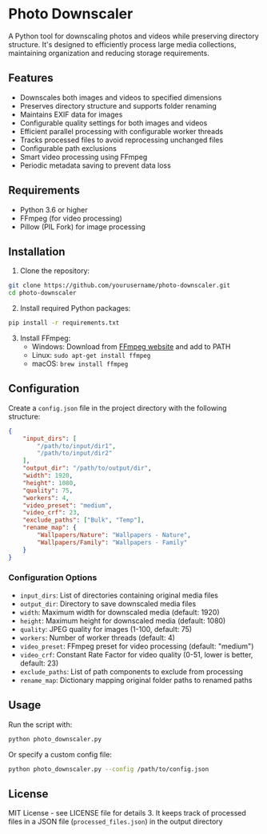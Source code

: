 # Photo Downscaler

A Python tool for downscaling photos and videos while preserving directory structure. It's designed to efficiently process large media collections, maintaining organization and reducing storage requirements.

## Features

- Downscales both images and videos to specified dimensions
- Preserves directory structure and supports folder renaming
- Maintains EXIF data for images
- Configurable quality settings for both images and videos
- Efficient parallel processing with configurable worker threads
- Tracks processed files to avoid reprocessing unchanged files
- Configurable path exclusions
- Smart video processing using FFmpeg
- Periodic metadata saving to prevent data loss

## Requirements

- Python 3.6 or higher
- FFmpeg (for video processing)
- Pillow (PIL Fork) for image processing

## Installation

1. Clone the repository:
```bash
git clone https://github.com/yourusername/photo-downscaler.git
cd photo-downscaler
```

2. Install required Python packages:
```bash
pip install -r requirements.txt
```

3. Install FFmpeg:
   - Windows: Download from [FFmpeg website](https://ffmpeg.org/download.html) and add to PATH
   - Linux: `sudo apt-get install ffmpeg`
   - macOS: `brew install ffmpeg`

## Configuration

Create a `config.json` file in the project directory with the following structure:

```json
{
    "input_dirs": [
        "/path/to/input/dir1",
        "/path/to/input/dir2"
    ],
    "output_dir": "/path/to/output/dir",
    "width": 1920,
    "height": 1080,
    "quality": 75,
    "workers": 4,
    "video_preset": "medium",
    "video_crf": 23,
    "exclude_paths": ["Bulk", "Temp"],
    "rename_map": {
        "Wallpapers/Nature": "Wallpapers - Nature",
        "Wallpapers/Family": "Wallpapers - Family"
    }
}
```

### Configuration Options

- `input_dirs`: List of directories containing original media files
- `output_dir`: Directory to save downscaled media files
- `width`: Maximum width for downscaled media (default: 1920)
- `height`: Maximum height for downscaled media (default: 1080)
- `quality`: JPEG quality for images (1-100, default: 75)
- `workers`: Number of worker threads (default: 4)
- `video_preset`: FFmpeg preset for video processing (default: "medium")
- `video_crf`: Constant Rate Factor for video quality (0-51, lower is better, default: 23)
- `exclude_paths`: List of path components to exclude from processing
- `rename_map`: Dictionary mapping original folder paths to renamed paths

## Usage

Run the script with:

```bash
python photo_downscaler.py
```

Or specify a custom config file:

```bash
python photo_downscaler.py --config /path/to/config.json
```

## License

MIT License - see LICENSE file for details 
3. It keeps track of processed files in a JSON file (`processed_files.json`) in the output directory 